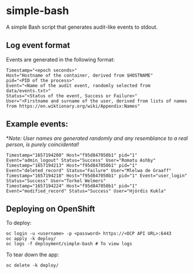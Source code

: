 # simple-bash
A simple Bash script that generates audit-like events to stdout.

## Log event format
Events are generated in the following format:

```
Timestamp="<epoch seconds>"
Host="Hostname of the container, derived from $HOSTNAME"
pid="<PID of the process>"
Event="<Name of the audit event, randomly selected from data/events.txt>"
Status="<Status of the event, Success or Failure>"
User="<Firstname and surname of the user, derived from lists of names from https://en.wiktionary.org/wiki/Appendix:Names"
```

## Example events:

**Note: User names are generated randomly and any resemblance to a real person, is purely coincidental!*

```
Timestamp="1657194208" Host="f95d847050b1" pid="1" Event="admin_logout" Status="Success" User="Romatu Ashby"
Timestamp="1657194213" Host="f95d847050b1" pid="1" Event="deleted_record" Status="Failure" User="Mlelwa de Graaff"
Timestamp="1657194218" Host="f95d847050b1" pid="1" Event="user_login" Status="Success" User="Torkel Welmers"
Timestamp="1657194224" Host="f95d847050b1" pid="1" Event="modified_record" Status="Success" User="Hjördis Kukla"
```

## Deploying on OpenShift

To deploy:
```
oc login -u <username> -p <password> https://<OCP API URL>:6443
oc apply -k deploy/
oc logs -f deployment/simple-bash # To view logs
```

To tear down the app:
```
oc delete -k deploy/
```

